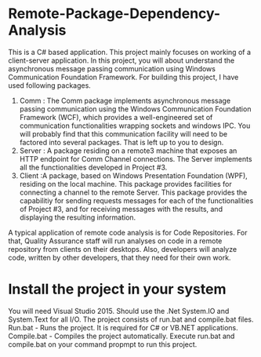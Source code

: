 # Remote-Package-Dependency-Analysis

This is a C# based application. This project mainly focuses on working of a client-server application.
In this project, you will about understand the asynchronous message passing communication using Windows Communication Foundation Framework.
For building this project, I have used following packages.
 1) Comm : The Comm package implements asynchronous message passing communication using the Windows Communication Foundation Framework (WCF), which provides a well-engineered set of communication functionalities wrapping sockets and windows IPC. You will probably find that this communication facility will need to be factored into several packages. That is left up to you to design.
 2) Server : A package residing on a remote3 machine that exposes an HTTP endpoint for Comm Channel connections.
 The Server implements all the functionalities developed in Project #3.
 3) Client :A package, based on Windows Presentation Foundation (WPF), residing on the local machine. 
 This package provides facilities for connecting a channel to the remote Server. 
 This package provides the capabilitiy for sending requests messages for each of the functionalities of Project #3, 
 and for receiving messages with the results, and displaying the resulting information.
 
 A typical application of remote code analysis is for Code Repositories. 
 For that, Quality Assurance staff will run analyses on code in a remote repository from clients on their desktops.
 Also, developers will analyze code, written by other developers, that they need for their own work.
 
 
 # Install the project in your system 
 You will need Visual Studio 2015.
 Should use the .Net System.IO and System.Text for all I/O.
 The project consists of run.bat and compile.bat files. Run.bat - Runs the project. It is required for C# or VB.NET applications.
 Compile.bat - Compiles the project automatically. Execute run.bat and compile.bat on your command propmpt to run this project.
